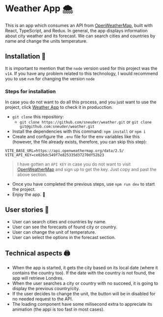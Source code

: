 # Weather App :cloud_with_snow:
This is an app which consumes an API from [OpenWeatherMap](https://openweathermap.org/api), built with React, TypeScript, and Redux. In general, the app displays information about city weather and its forecast. We can search cities and countries by name and change the units temperature.

## Installation :electric_plug:
It is important to mention that the `node` version used for this project was the `v14`. If you have any problem related to this technology, I would recommend you to use `nvm` for changing the version `node`

### Steps for installation
In case you do not want to do all this process, and you just want to use the project, click [Weather App](https://weather-sneuder.vercel.app/) to check it in producction. 

- `git clone` this repository: 
  - `git clone https://github.com/sneuder/weather.git` or `git clone git@github.com:sneuder/weather.git`
- Install the dependencies with this command: `npm install` or `npm i`
- Create and configure the `.env` file for the env variables like this (however, the file already exists, therefore, you can skip this step):
```
VITE_BASE_URL=https://api.openweathermap.org/data/2.5/
VITE_API_KEY=ce026dc549f7e825335d37270df52b23
```
> I have gotten an `API KEY` in case you do not want to visit [OpenWeatherMap](https://openweathermap.org/api) and sign up to get the key. Just copy and past the above section.

- Once you have completed the previous steps, use `npm run dev` to start the project.
- Enjoy the app. :partying_face:

## User stories :mage:
- User can search cities and countries by name.
- User can see the forecasts of found city or country.
- User can change the unit of temperature.
- User can select the options in the forecast section.

## Technical aspects :printer:
- When the app is started, it gets the city based on its local date (where it contains the country too). If the date with the country is not found, the app will retrieve Londres.
- When the user searches a city or country with no succeed, it is going to display the previous country/city.
- If the user decides to change the unit, the button will be in disabled for no needed request to the API.
- The loading component have some milisecond extra to appreciate its animation (the appi is too fast in most cases).
